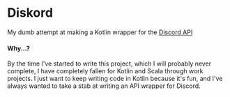 Diskord
=======

My dumb attempt at making a Kotlin wrapper for the [Discord API](https://discordapp.com/developers/docs/intro)

#### Why...? 

By the time I've started to write this project, which I will probably never complete, I have
completely fallen for Kotlin and Scala through work projects. I just want to keep writing code
in Kotlin because it's fun, and I've always wanted to take a stab at writing an API wrapper for
Discord.
